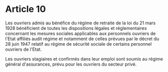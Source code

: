 # Article 10

Les ouvriers admis au bénéfice du régime de retraite de la loi du 21 mars 1928 bénéficient de toutes les dispositions légales et réglementaires concernant les mesures sociales applicables aux personnels ouvriers de l'Etat affiliés audit régime et notamment de celles prévues par le décret du 28 juin 1947 relatif au régime de sécurité sociale de certains personnel ouvriers de l'Etat.

Les ouvriers stagiaires et confirmés dans leur emploi sont soumis au régime général d'assurances, prévu pour les ouvriers du secteur privé.
